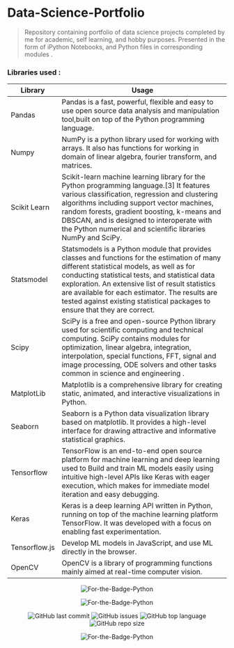 # Data-Science-Portfolio
> Repository containing portfolio of data science projects completed by me for academic, self learning, and hobby purposes. Presented in the form of iPython Notebooks, and Python files in corresponding modules .



### Libraries used :

Library | Usage
------------ | -------------
Pandas | Pandas is a fast, powerful, flexible and easy to use open source data analysis and manipulation tool,built on top of the Python programming language.
Numpy | NumPy is a python library used for working with arrays. It also has functions for working in domain of linear algebra, fourier transform, and matrices.
Scikit Learn | Scikit-learn machine learning library for the Python programming language.[3] It features various classification, regression and clustering algorithms including support vector machines, random forests, gradient boosting, k-means and DBSCAN, and is designed to interoperate with the Python numerical and scientific libraries NumPy and SciPy.
Statsmodel | Statsmodels is a Python module that provides classes and functions for the estimation of many different statistical models, as well as for conducting statistical tests, and statistical data exploration. An extensive list of result statistics are available for each estimator. The results are tested against existing statistical packages to ensure that they are correct. 
Scipy | SciPy is a free and open-source Python library used for scientific computing and technical computing. SciPy contains modules for optimization, linear algebra, integration, interpolation, special functions, FFT, signal and image processing, ODE solvers and other tasks common in science and engineering .
MatplotLib | Matplotlib is a comprehensive library for creating static, animated, and interactive visualizations in Python.
Seaborn | Seaborn is a Python data visualization library based on matplotlib. It provides a high-level interface for drawing attractive and informative statistical graphics.
Tensorflow | TensorFlow is an end-to-end open source platform for machine learning and deep learning used to Build and train ML models easily using intuitive high-level APIs like Keras with eager execution, which makes for immediate model iteration and easy debugging.
Keras | Keras is a deep learning API written in Python, running on top of the machine learning platform TensorFlow. It was developed with a focus on enabling fast experimentation.
Tensorflow.js |Develop ML models in JavaScript, and use ML directly in the browser.
OpenCV | OpenCV is a library of programming functions mainly aimed at real-time computer vision. 


<p align="center">
  <img alt="For-the-Badge-Python" src="http://ForTheBadge.com/images/badges/made-with-python.svg">
  
 
</p>

<p align="center">
 <img alt="For-the-Badge-Python" src="https://miro.medium.com/max/700/1*LkKz4wtZNBo5i-Vc8DWhTA.png">

  
 
</p>
 <p align="center">

  <img alt="GitHub last commit" src="https://img.shields.io/github/last-commit/Storiesbyharshit/Data-Science-Portfolio?style=flat-square">
  <img alt="GitHub issues" src="https://img.shields.io/github/issues/Storiesbyharshit/Data-Science-Portfolio?style=flat-square">
  <img alt="GitHub top language" src="https://img.shields.io/github/languages/top/Storiesbyharshit/Data-Science-Portfolio?style=flat-square">
  <img alt="GitHub repo size" src="https://img.shields.io/github/repo-size/Storiesbyharshit/Data-Science-Portfolio?style=flat-square">

</p>
<p align="center">
 <img alt="For-the-Badge-Python" src="https://media-exp1.licdn.com/dms/image/C5616AQHtc-94qSOnSw/profile-displaybackgroundimage-shrink_200_800/0?e=1599696000&v=beta&t=x_nZhEojjnRGEVwJ0ECKTiqYB_d9ZXn-t31RTEnsKds">

  
 
</p>

